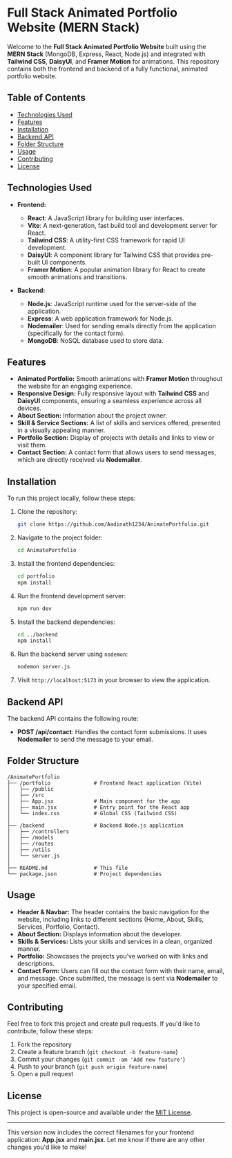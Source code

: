 # Full Stack Animated Portfolio Website (MERN Stack)

Welcome to the **Full Stack Animated Portfolio Website** built using the **MERN Stack** (MongoDB, Express, React, Node.js) and integrated with **Tailwind CSS**, **DaisyUI**, and **Framer Motion** for animations. This repository contains both the frontend and backend of a fully functional, animated portfolio website.

## Table of Contents

- [Technologies Used](#technologies-used)
- [Features](#features)
- [Installation](#installation)
- [Backend API](#backend-api)
- [Folder Structure](#folder-structure)
- [Usage](#usage)
- [Contributing](#contributing)
- [License](#license)

## Technologies Used

- **Frontend:**
  - **React**: A JavaScript library for building user interfaces.
  - **Vite**: A next-generation, fast build tool and development server for React.
  - **Tailwind CSS**: A utility-first CSS framework for rapid UI development.
  - **DaisyUI**: A component library for Tailwind CSS that provides pre-built UI components.
  - **Framer Motion**: A popular animation library for React to create smooth animations and transitions.

- **Backend:**
  - **Node.js**: JavaScript runtime used for the server-side of the application.
  - **Express**: A web application framework for Node.js.
  - **Nodemailer**: Used for sending emails directly from the application (specifically for the contact form).
  - **MongoDB**: NoSQL database used to store data.

## Features

- **Animated Portfolio:** Smooth animations with **Framer Motion** throughout the website for an engaging experience.
- **Responsive Design:** Fully responsive layout with **Tailwind CSS** and **DaisyUI** components, ensuring a seamless experience across all devices.
- **About Section:** Information about the project owner.
- **Skill & Service Sections:** A list of skills and services offered, presented in a visually appealing manner.
- **Portfolio Section:** Display of projects with details and links to view or visit them.
- **Contact Section:** A contact form that allows users to send messages, which are directly received via **Nodemailer**.

## Installation

To run this project locally, follow these steps:

1. Clone the repository:
   ```bash
   git clone https://github.com/Aadinath1234/AnimatePortfolio.git
   ```

2. Navigate to the project folder:
   ```bash
   cd AnimatePortfolio
   ```

3. Install the frontend dependencies:
   ```bash
   cd portfolio
   npm install
   ```

4. Run the frontend development server:
   ```bash
   npm run dev
   ```

5. Install the backend dependencies:
   ```bash
   cd ../backend
   npm install
   ```

6. Run the backend server using `nodemon`:
   ```bash
   nodemon server.js
   ```

7. Visit `http://localhost:5173` in your browser to view the application.

## Backend API

The backend API contains the following route:

- **POST /api/contact**: Handles the contact form submissions. It uses **Nodemailer** to send the message to your email.

## Folder Structure

```
/AnimatePortfolio
├── /portfolio              # Frontend React application (Vite)
│   ├── /public
│   ├── /src
│   ├── App.jsx             # Main component for the app
│   ├── main.jsx            # Entry point for the React app
│   └── index.css           # Global CSS (Tailwind CSS)
│
├── /backend                # Backend Node.js application
│   ├── /controllers
│   ├── /models
│   ├── /routes
│   ├── /utils
│   └── server.js
│
├── README.md               # This file
└── package.json            # Project dependencies
```

## Usage

- **Header & Navbar:** The header contains the basic navigation for the website, including links to different sections (Home, About, Skills, Services, Portfolio, Contact).
- **About Section:** Displays information about the developer.
- **Skills & Services:** Lists your skills and services in a clean, organized manner.
- **Portfolio:** Showcases the projects you've worked on with links and descriptions.
- **Contact Form:** Users can fill out the contact form with their name, email, and message. Once submitted, the message is sent via **Nodemailer** to your specified email.

## Contributing

Feel free to fork this project and create pull requests. If you'd like to contribute, follow these steps:

1. Fork the repository
2. Create a feature branch (`git checkout -b feature-name`)
3. Commit your changes (`git commit -am 'Add new feature'`)
4. Push to your branch (`git push origin feature-name`)
5. Open a pull request

## License

This project is open-source and available under the [MIT License](LICENSE).

---

This version now includes the correct filenames for your frontend application: **App.jsx** and **main.jsx**. Let me know if there are any other changes you'd like to make!
